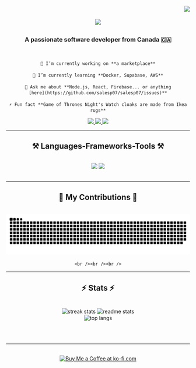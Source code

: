<img align="right"
    src="https://visitor-badge.laobi.icu/badge?page_id=salesp07.salesp07" />

<h1 align="center">
    <img
        src="https://readme-typing-svg.herokuapp.com/?font=Righteous&size=35&center=true&vCenter=true&width=500&height=70&duration=4000&lines=Hi+There!+👋;+I'm+Pedro+Muniz!;" />
</h1>

<h3 align="center">A passionate software developer from Canada 🇨🇦</h3>

<br />

<div align="center">

    🔭 I’m currently working on **a marketplace**

    🌱 I’m currently learning **Docker, Supabase, AWS**

    💬 Ask me about **Node.js, React, Firebase... or anything
    [here](https://github.com/salesp07/salesp07/issues)**

    ⚡ Fun fact **Game of Thrones Night's Watch cloaks are made from Ikea rugs**

</div>

<div align="center">
    <a href="mailto:pedro.sales.muniz@gmail.com">
        <img
            src="https://img.shields.io/badge/Gmail-333333?style=for-the-badge&logo=gmail&logoColor=red" />
    </a>
    <a href="https://linkedin.com/in/pedro-sales-muniz" target="_blank">
        <img
            src="https://img.shields.io/badge/LinkedIn-0077B5?style=for-the-badge&logo=linkedin&logoColor=white"
            target="_blank" />
    </a>
    <a href="https://salesp07.github.io" target="_blank">
        <img
            src="https://img.shields.io/badge/Portfolio-FF5722?style=for-the-badge&logo=todoist&logoColor=white"
            target="_blank" />
        <!-- sqlite, safari, google-chrome are other good icon options -->
    </a>
</div>

<hr />

<h2 align="center">⚒️ Languages-Frameworks-Tools ⚒️</h2>
<br />
<div align="center">
    <img
        src="https://skillicons.dev/icons?i=react,bootstrap,mui,html,css,vscode,github,figma,tailwind,git,r" />
    <img
        src="https://skillicons.dev/icons?i=nodejs,python,javascript,typescript,express,firebase,mongodb,c,java,nextjs,mysql,flask" /><br>
</div>

<br />
<hr />

<div align="center">
    <h2>🐍 My Contributions 🐍</h2>
    <br>
    <img alt="snake eating my contributions"
        src="https://raw.githubusercontent.com/salesp07/salesp07/output/github-contribution-grid-snake.svg" />

    <br /><br /><br />

</div>

<hr />

<h2 align="center">⚡ Stats ⚡</h2>
<br>
<div align=center>
    <img width=390
        src="https://github-readme-streak-stats-salesp07.vercel.app/?user=salesp07&count_private=true&theme=react&border_radius=10"
        alt="streak stats" />
    <img width=390
        src="https://github-readme-stats-salesp07.vercel.app/api?username=salesp07&count_private=true&show_icons=true&theme=react&rank_icon=github&border_radius=10"
        alt="readme stats" />
    <br />
    <img width=325 align="center"
        src="https://github-readme-stats-salesp07.vercel.app/api/top-langs/?username=salesp07&hide=HTML&langs_count=8&layout=compact&theme=react&border_radius=10&size_weight=0.5&count_weight=0.5&exclude_repo=github-readme-stats"
        alt="top langs" />
</div>

<br /><br />

<hr />

<br />

<div align="center">
    <a href='https://ko-fi.com/V7V4RAK9C' target='_blank'><img height='64'
            style='border:0px;height:64px;'
            src='https://storage.ko-fi.com/cdn/kofi1.png?v=3' border='0'
            alt='Buy Me a Coffee at ko-fi.com' /></a>
</div>

<br />
